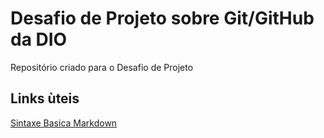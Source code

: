 # Desafio de Projeto sobre Git/GitHub da DIO
Repositório criado para o Desafio de Projeto

## Links ùteis
[Sintaxe Basica Markdown](https://markdown.net.br/sintaxe-basica/)

